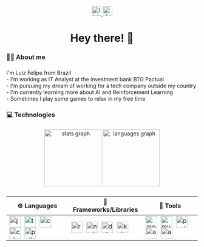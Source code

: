 <div align="center">
  <a href="https://www.linkedin.com/in/luiz-felipe-moura-aa109012a/?locale=en_US" target="_blank">
    <img src="https://img.shields.io/static/v1?message=LinkedIn&logo=linkedin&label=&color=0077B5&logoColor=white&labelColor=&style=for-the-badge" height="25" alt="linkedin logo"  />
  </a>
  <a href="_plushfire_" target="_blank">
    <img src="https://img.shields.io/static/v1?message=Discord&logo=discord&label=&color=7289DA&logoColor=white&labelColor=&style=for-the-badge" height="25" alt="discord logo"  />
  </a>
</div>

###

<h1 align="center">Hey there! 👋</h1>

###

<h3 align="left">👨‍💻 About me</h3>

###

<p align="left">I'm Luiz Felipe from Brazil<br>- I'm working as IT Analyst at the investment bank BTG Pactual<br>- I'm pursuing my dream of working for a tech company outside my country<br>- I'm currently learning more about AI and Reinforcement Learning<br>- Sometimes I play some games to relax in my free time</p>

###

<h3 align="left">💻 Technologies</h3>

###

<div align="center">
  <img src="https://github-readme-stats.vercel.app/api?username=LuizFelipeM&hide_title=false&hide_rank=true&show_icons=true&include_all_commits=true&count_private=true&disable_animations=false&theme=dracula&locale=en&hide_border=true&order=1" height="150" alt="stats graph"  />
  <img src="https://github-readme-stats.vercel.app/api/top-langs?username=LuizFelipeM&locale=en&hide_title=false&layout=compact&card_width=320&langs_count=5&theme=dracula&hide_border=true&order=2" height="150" alt="languages graph"  />
</div>

###

<div align="center">
  
  | ⚙ Languages      | 🧰 Frameworks/Libraries | 🔧 Tools         |
  |------------------|-------------------------|------------------|
  | <img src="https://skillicons.dev/icons?i=js" height="30" alt="javascript logo"  /><img width="10" /><img src="https://skillicons.dev/icons?i=ts" height="30" alt="typescript logo"  /><img width="10" /><img src="https://skillicons.dev/icons?i=css" height="30" alt="css3 logo"  /><img width="10" /><img src="https://skillicons.dev/icons?i=cs" height="30" alt="csharp logo"  /><img width="10" /><img src="https://skillicons.dev/icons?i=py" height="30" alt="python logo"  /> | <img src="https://skillicons.dev/icons?i=react" height="30" alt="react logo"  /><img width="10" /><img src="https://skillicons.dev/icons?i=nodejs" height="30" alt="nodejs logo"  /><img width="10" /><img src="https://skillicons.dev/icons?i=dotnet" height="30" alt="dot-net logo"  /><img width="10" /><img src="https://skillicons.dev/icons?i=kubernetes" height="30" alt="kubernetes logo"  /> | <img src="https://skillicons.dev/icons?i=mongodb" height="30" alt="mongodb logo"  /><img width="10" /><img src="https://skillicons.dev/icons?i=mysql" height="30" alt="mysql logo"  /><img width="10" /><img src="https://skillicons.dev/icons?i=postgres" height="30" alt="postgresql logo"  /><img width="10" /><img src="https://skillicons.dev/icons?i=aws" height="30" alt="amazonwebservices logo"  /><img width="10" /><img src="https://skillicons.dev/icons?i=azure" height="30" alt="azure logo"  /> |

</div>
